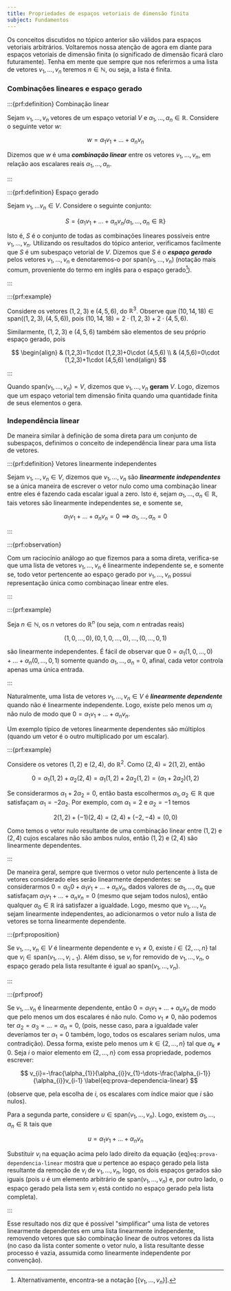 ```yaml
---
title: Propriedades de espaços vetoriais de dimensão finita
subject: Fundamentos
---
```


Os conceitos discutidos no tópico anterior são válidos para espaços vetoriais arbitrários. Voltaremos nossa atenção de agora em diante para espaços vetoriais de dimensão finita (o significado de dimensão ficará claro futuramente). Tenha em mente que sempre que nos referirmos a uma lista de vetores $v_{1},\dots,v_{n}$ teremos $n\in \mathbb{N}$, ou seja, a lista é finita. 

### Combinações lineares e espaço gerado

:::{prf:definition} Combinação linear

Sejam $v_{1},\dots,v_{n}$ vetores de um espaço vetorial $V$ e $\alpha_{1},\dots,\alpha_{n}\in \mathbb{R}$. Considere o seguinte vetor $w$:

$$
w=\alpha_{1}v_{1}+\dots+\alpha_{n}v_{n}
$$

Dizemos que $w$ é uma ***combinação linear*** entre os vetores $v_{1},\dots,v_{n}$, em relação aos escalares  reais $\alpha_{1},\dots,\alpha_{n}$.

:::

:::{prf:definition} Espaço gerado

Sejam $v_{1},\dots v_{n} \in V$. Considere o seguinte conjunto:

$$
S=\{ \alpha_{1}v_{1}+\dots+\alpha_{n}v_{n}/\alpha_{1},\dots,\alpha_{n}\in \mathbb{R} \}
$$

Isto é, $S$ é o conjunto de todas as combinações lineares possíveis entre $v_{1},\dots,v_{n}$. Utilizando os resultados do tópico anterior, verificamos facilmente que $S$ é um subespaço vetorial de $V$. Dizemos que $S$ é o ***espaço gerado*** pelos vetores $v_{1},\dots,v_{n}$ e denotaremos-o por $\text{span}(v_{1},\dots,v_{n})$ (notação mais comum, proveniente do termo em inglês para o espaço gerado[^1]).

:::

[^1]: Alternativamente, encontra-se a notação $[\{ v_{1},\dots,v_{n} \}]$.

:::{prf:example}

Considere os vetores $(1,2,3)$ e $(4,5,6)$, do $\mathbb{R}^{3}$. Observe que ${} (10,14,18)\in \text{span}((1,2,3),(4,5,6))$, pois $(10,14,18)=2\cdot(1,2,3)+2\cdot(4,5,6)$. 

Similarmente, $(1,2,3)$ e $(4,5,6)$ também são elementos de seu próprio espaço gerado, pois

$$
\begin{align}
 & (1,2,3)=1\cdot (1,2,3)+0\cdot (4,5,6) \\
 & (4,5,6)=0\cdot (1,2,3)+1\cdot (4,5,6)
\end{align}
$$

:::

Quando $\text{span}(v_{1},\dots,v_{n})=V$, dizemos que $v_{1},\dots,v_{n}$ **geram** $V$. Logo, dizemos que um espaço vetorial tem dimensão finita quando uma quantidade finita de seus elementos o gera.

### Independência linear

De maneira similar à definição de soma direta para um conjunto de subespaços, definimos o conceito de independência linear para uma lista de vetores.

:::{prf:definition} Vetores linearmente independentes

Sejam $v_{1},\dots,v_{n} \in V$, dizemos que $v_{1},\dots,v_{n}$ são ***linearmente independentes*** se a única maneira de escrever o vetor nulo como uma combinação linear entre eles é fazendo cada escalar igual a zero. Isto é, sejam $\alpha_{1},\dots,\alpha_{n} \in \mathbb{R}$, tais vetores são linearmente independentes se, e somente se,

$$
\alpha_{1}v_{1}+\dots+\alpha_{n}v_{n}=0\implies\alpha_{1},\dots,\alpha_{n}=0
$$

:::

:::{prf:observation}

Com um raciocínio análogo ao que fizemos para a soma direta, verifica-se que uma lista de vetores ${} v_{1},\dots,v_{n} {}$ é linearmente independente se, e somente se, todo vetor pertencente ao espaço gerado por ${} v_{1},\dots,v_{n} {}$ possui representação única como combinaçao linear entre eles.

:::

:::{prf:example}

Seja $n \in \mathbb{N}$, os $n$ vetores do $\mathbb{R}^{n}$ (ou seja, com $n$ entradas reais)

$$
(1,0,\dots,0),(0,1,0,\dots,0),\dots,(0,\dots,0,1)
$$

são linearmente independentes. É fácil de observar que $0=\alpha_{1}(1,0,\dots,0)+\dots+\alpha_{n}(0,\dots,0,1)$ somente quando $\alpha_{1},\dots,\alpha_{n}=0$, afinal, cada vetor controla apenas uma única entrada.

:::

Naturalmente, uma lista de vetores $v_{1},\dots,v_{n} \in V$ é ***linearmente dependente*** quando não é linearmente independente. Logo, existe pelo menos um $\alpha_{i}$ não nulo de modo que $0=\alpha_{1}v_{1}+\dots+\alpha_{n}v_{n}$.

Um exemplo típico de vetores linearmente dependentes são múltiplos (quando um vetor é o outro multiplicado por um escalar).

:::{prf:example}

Considere os vetores $(1,2)$ e $(2,4)$, do $\mathbb{R}^{2}$. Como $(2,4)=2(1,2)$, então

$$
0=\alpha_{1}(1,2)+\alpha_{2}(2,4)=\alpha_{1}(1,2)+2\alpha_{2}(1,2)=(\alpha_{1}+2\alpha_{2})(1,2)
$$

Se considerarmos $\alpha_{1}+2\alpha_{2}=0$, então basta escolhermos $\alpha_{1},\alpha_{2}\in \mathbb{R}$ que satisfaçam $\alpha_{1}=-2\alpha_{2}$. Por exemplo, com $\alpha_{1}=2$ e $\alpha_{2}=-1$ temos

$$
2(1,2)+(-1)(2,4)=(2,4)+(-2,-4)=(0,0)
$$

Como temos o vetor nulo resultante de uma combinação linear entre $(1,2)$ e $(2,4)$ cujos escalares não são ambos nulos, então $(1,2)$ e $(2,4)$ são linearmente dependentes.

:::

De maneira geral, sempre que tivermos o vetor nulo pertencente à lista de vetores considerado eles serão linearmente dependentes: se considerarmos $0=\alpha_{0}0+\alpha_{1}v_{1}+\dots+\alpha_{n}v_{n}$, dados valores de $\alpha_{1},\dots,\alpha_{n}$ que satisfaçam $\alpha_{1}v_{1}+\dots+\alpha_{n}v_{n}=0$ (mesmo que sejam todos nulos), então qualquer $\alpha_{0} \in \mathbb{R}$ irá satisfazer a igualdade. Logo, mesmo que $v_{1},\dots,v_{n}$ sejam linearmente independentes, ao adicionarmos o vetor nulo a lista de vetores se torna linearmente dependente.

:::{prf:proposition}

Se $v_{1},\dots,v_{n} \in V$ é linearmente dependente e $v_{1} \neq 0$, existe $i \in \{ 2,\dots,n \}$ tal que $v_{i} \in \text{span}(v_{1},\dots,v_{i-1})$. Além disso, se $v_{i}$ for removido de $v_{1},\dots,v_{n}$, o espaço gerado pela lista resultante é igual ao $\text{span}(v_{1},\dots,v_{n})$.

:::

:::{prf:proof}

Se $v_{1},\dots v_{n}$ é linearmente dependente, então $0 = \alpha_{1}v_{1}+\dots+\alpha_{n}v_{n}$ de modo que pelo menos um dos escalares é não nulo. Como $v_{1} \neq 0$, não podemos ter $\alpha_{2}=\alpha_{3}=\dots=\alpha_{n}=0$, (pois, nesse caso, para a igualdade valer deveríamos ter $\alpha_{1}=0$ também, logo, todos os escalares seriam nulos, uma contradição). Dessa forma, existe pelo menos um $k\in \{ 2,\dots,n \}$ tal que $\alpha_{k}\neq 0$. Seja $i$ o maior elemento em $\{ 2,\dots,n \}$ com essa propriedade, podemos escrever:

$$
v_{i}=-\frac{\alpha_{1}}{\alpha_{i}}v_{1}-\dots-\frac{\alpha_{i-1}}{\alpha_{i}}v_{i-1}
\label{eq:prova-dependencia-linear} 
$$

(observe que, pela escolha de $i$, os escalares com índice maior que $i$ são nulos).

Para a segunda parte, considere $u \in \text{span}(v_{1},\dots,v_{n})$. Logo, existem $\alpha_{1},\dots,\alpha_{n}\in \mathbb{R}$ tais que

$$
u=\alpha_{1}v_{1}+\dots+\alpha_{n}v_{n}
$$

Substituir $v_{i}$ na equação acima pelo lado direito da equação {eq}`eq:prova-dependencia-linear` mostra que $u$ pertence ao espaço gerado pela lista resultante da remoção de $v_{i}$ de $v_{1},\dots,v_{n}$, logo, os dois espaços gerados são iguais (pois $u$ é um elemento arbitrário de $\text{span}(v_{1},\dots,v_{n})$ e, por outro lado, o espaço gerado pela lista sem $v_{i}$ está contido no espaço gerado pela lista completa).

:::

Esse resultado nos diz que é possível "simplificar" uma lista de vetores linearmente dependentes em uma lista linearmente independente, removendo vetores que são combinação linear de outros vetores da lista (no caso da lista conter somente o vetor nulo, a lista resultante desse processo é vazia, assumida como linearmente independente por convenção).
